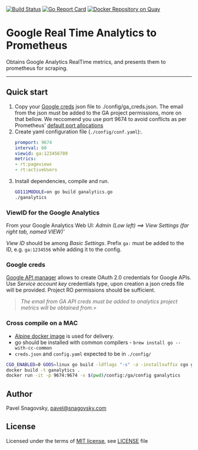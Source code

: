 [![Build Status](https://travis-ci.org/paha/googleanalytics_exporter.svg?branch=master)](https://travis-ci.org/paha/googleanalytics_exporter)
[![Go Report Card](https://goreportcard.com/badge/github.com/paha/googleanalytics_exporter)](https://goreportcard.com/report/github.com/paha/googleanalytics_exporter)
[![Docker Repository on Quay](https://quay.io/repository/paha/ga-prom/status "Docker Repository on Quay")](https://quay.io/repository/paha/ga-prom)

# Google Real Time Analytics to Prometheus

Obtains Google Analytics RealTime metrics, and presents them to prometheus for scraping.

---

## Quick start

1. Copy your [Google creds][2] json file to ./config/ga_creds.json. The email from the json must be added to the GA project permissions, more on that bellow. We reccomend you use port 9674 to avoid conflicts as per Prometheus' [default port allocations](https://github.com/prometheus/prometheus/wiki/Default-port-allocations)
1. Create yaml configuration file (`./config/conf.yaml`):.
    ```yaml
    promport: 9674
    interval: 60
    viewid: ga:123456789
    metrics:
    - rt:pageviews
    - rt:activeUsers
    ```
1. Install dependencies, compile and run.
    ```bash
    GO111MODULE=on go build ganalytics.go
    ./ganalytics
    ```

### ViewID for the Google Analytics

From your Google Analytics Web UI: *Admin (Low left) ==> View Settings (far right tab, named VIEW)'*

*View ID* should be among *Basic Settings*. Prefix `ga:` must be added to the ID, e.g. `ga:1234556` while adding it to the config.

### Google creds

[Google API manager][2] allows to create OAuth 2.0 credentials for Google APIs. Use *Service account key* credentials type, upon creation a json creds file will be provided. Project RO permissions should be sufficient.

>*The email from GA API creds must be added to analytics project metrics will be obtained from.*>


### Cross compile on a MAC

* [Alpine docker image][3] is used for delivery.
* go should be installed with common compilers - `brew install go --with-cc-common`
* `creds.json` and `config.yaml` expected to be in `./config/`

```bash
CGO_ENABLED=0 GOOS=linux go build -ldflags "-s" -a -installsuffix cgo ganalytics.go
docker build -t ganalytics .
docker run -it -p 9674:9674 -v $(pwd)/config:/ga/config ganalytics
```

## Author

Pavel Snagovsky, pavel@snagovsky.com

## License

Licensed under the terms of [MIT license][4], see [LICENSE][5] file

[1]: https://github.com/Masterminds/glide
[2]: https://console.developers.google.com/apis/credentials
[3]: https://hub.docker.com/_/alpine/
[4]: https://choosealicense.com/licenses/mit/
[5]: ./LICENSE
